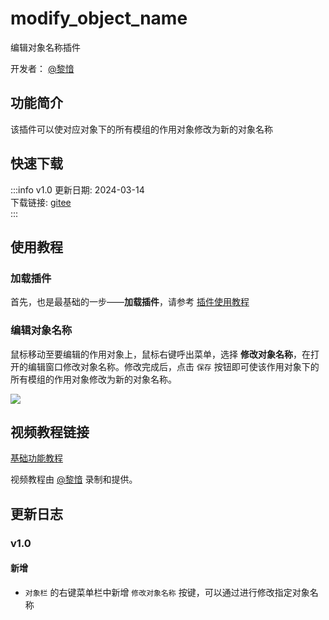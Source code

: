 # modify_object_name
编辑对象名称插件

开发者： [@黎愔](/contribution)

## 功能简介

该插件可以使对应对象下的所有模组的作用对象修改为新的对象名称

## 快速下载

:::info v1.0
更新日期:  2024-03-14<br/>
下载链接: [gitee](https://gitee.com/ticca/d3dx-skin-manage/releases/download/plugins/modify_object_name.zip) <br/>
:::

## 使用教程

### 加载插件
首先，也是最基础的一步——**加载插件**，请参考 [插件使用教程](/help/tutorial-plugins)

### 编辑对象名称
鼠标移动至要编辑的作用对象上，鼠标右键呼出菜单，选择 **修改对象名称**，在打开的编辑窗口修改对象名称。修改完成后，点击 `保存` 按钮即可使该作用对象下的所有模组的作用对象修改为新的对象名称。

![](/static/image/40c07f9a.png)

## 视频教程链接

[基础功能教程](https://www.bilibili.com/video/BV1Mi421m7Dv)

视频教程由 [@黎愔](/contribution) 录制和提供。

## 更新日志

### v1.0
#### 新增
-  `对象栏` 的右键菜单栏中新增 `修改对象名称` 按键，可以通过进行修改指定对象名称

